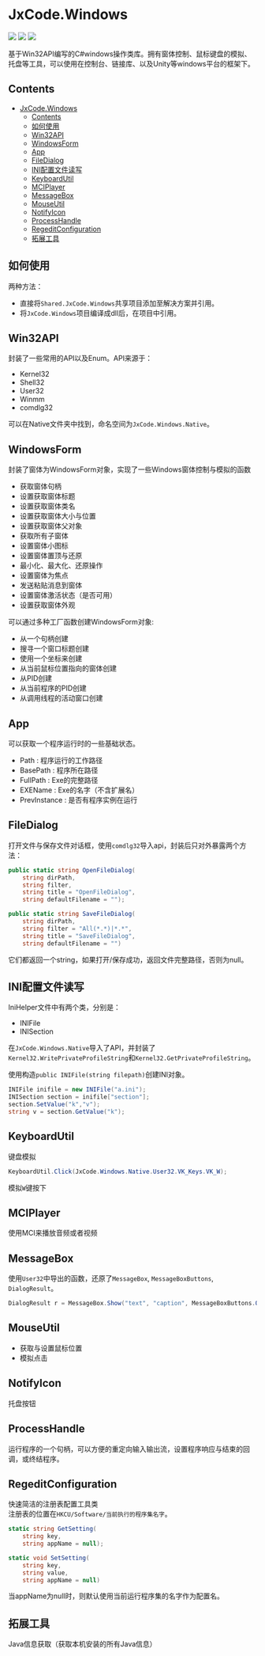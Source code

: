 # JxCode.Windows
![](https://img.shields.io/github/license/JomiXedYu/JxCode.Windows?style=for-the-badge)
![](https://img.shields.io/github/v/release/JomiXedYu/JxCode.Windows?style=for-the-badge)
![](https://img.shields.io/github/release-date/JomiXedYu/JxCode.Windows?style=for-the-badge)

基于Win32API编写的C#windows操作类库。拥有窗体控制、鼠标键盘的模拟、托盘等工具，可以使用在控制台、链接库、以及Unity等windows平台的框架下。 

## Contents
- [JxCode.Windows](#jxcodewindows)
  - [Contents](#contents)
  - [如何使用](#如何使用)
  - [Win32API](#win32api)
  - [WindowsForm](#windowsform)
  - [App](#app)
  - [FileDialog](#filedialog)
  - [INI配置文件读写](#ini配置文件读写)
  - [KeyboardUtil](#keyboardutil)
  - [MCIPlayer](#mciplayer)
  - [MessageBox](#messagebox)
  - [MouseUtil](#mouseutil)
  - [NotifyIcon](#notifyicon)
  - [ProcessHandle](#processhandle)
  - [RegeditConfiguration](#RegeditConfiguration)
  - [拓展工具](#拓展工具)

## 如何使用

两种方法：

- 直接将`Shared.JxCode.Windows`共享项目添加至解决方案并引用。
- 将`JxCode.Windows`项目编译成dll后，在项目中引用。

## Win32API
封装了一些常用的API以及Enum。API来源于：
- Kernel32
- Shell32
- User32
- Winmm
- comdlg32

可以在Native文件夹中找到，命名空间为`JxCode.Windows.Native`。

## WindowsForm
封装了窗体为WindowsForm对象，实现了一些Windows窗体控制与模拟的函数
- 获取窗体句柄
- 设置获取窗体标题
- 设置获取窗体类名
- 设置获取窗体大小与位置
- 设置获取窗体父对象
- 获取所有子窗体
- 设置窗体小图标
- 设置窗体置顶与还原
- 最小化、最大化、还原操作
- 设置窗体为焦点
- 发送粘贴消息到窗体
- 设置窗体激活状态（是否可用）
- 设置获取窗体外观

可以通过多种工厂函数创建WindowsForm对象:
- 从一个句柄创建
- 搜寻一个窗口标题创建
- 使用一个坐标来创建
- 从当前鼠标位置指向的窗体创建
- 从PID创建
- 从当前程序的PID创建
- 从调用线程的活动窗口创建

## App
可以获取一个程序运行时的一些基础状态。
- Path : 程序运行的工作路径
- BasePath : 程序所在路径
- FullPath : Exe的完整路径
- EXEName : Exe的名字（不含扩展名）
- PrevInstance : 是否有程序实例在运行

## FileDialog
打开文件与保存文件对话框，使用`comdlg32`导入api，封装后只对外暴露两个方法：
```C#
public static string OpenFileDialog(
    string dirPath, 
    string filter,
    string title = "OpenFileDialog",
    string defaultFilename = "");
```
```C#
public static string SaveFileDialog(
    string dirPath,
    string filter = "All(*.*)|*.*",
    string title = "SaveFileDialog",
    string defaultFilename = "")
```
它们都返回一个string，如果打开/保存成功，返回文件完整路径，否则为null。  


## INI配置文件读写
IniHelper文件中有两个类，分别是：  
- INIFile
- INISection

在`JxCode.Windows.Native`导入了API，并封装了`Kernel32.WritePrivateProfileString`和`Kernel32.GetPrivateProfileString`。

使用构造`public INIFile(string filepath)`创建INI对象。
```C#
INIFile inifile = new INIFile("a.ini");
INISection section = inifile["section"];
section.SetValue("k","v");
string v = section.GetValue("k");
```

## KeyboardUtil
键盘模拟
```C#
KeyboardUtil.Click(JxCode.Windows.Native.User32.VK_Keys.VK_W);
```
模拟`W`键按下

## MCIPlayer
使用MCI来播放音频或者视频

## MessageBox
使用`User32`中导出的函数，还原了`MessageBox`, `MessageBoxButtons`, `DialogResult`。
```C#
DialogResult r = MessageBox.Show("text", "caption", MessageBoxButtons.OkCancel);
```

## MouseUtil
- 获取与设置鼠标位置
- 模拟点击

## NotifyIcon
托盘按钮

## ProcessHandle
运行程序的一个句柄，可以方便的重定向输入输出流，设置程序响应与结束的回调，或终结程序。

## RegeditConfiguration
快速简洁的注册表配置工具类  
注册表的位置在`HKCU/Software/当前执行的程序集名字`。

```C#
static string GetSetting(
    string key, 
    string appName = null);
```
```C#
static void SetSetting(
    string key, 
    string value, 
    string appName = null)
```
当appName为null时，则默认使用当前运行程序集的名字作为配置名。
## 拓展工具
Java信息获取（获取本机安装的所有Java信息）
